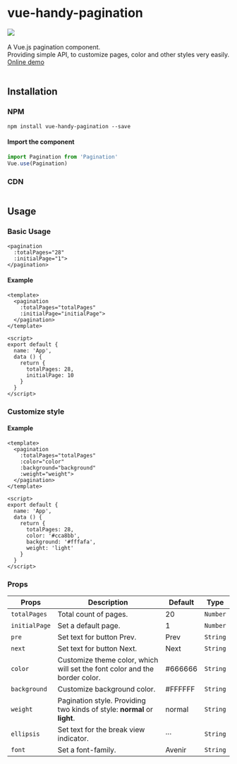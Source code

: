 # vue-handy-pagination
[![](https://img.shields.io/badge/npm-v0.1.1-green)](https://www.npmjs.com/package/vue-handy-pagination)
<br>
<br>
A Vue.js pagination component.<br>
Providing simple API, to customize pages, color and other styles very easily.<br>
[Online demo](https://codepen.io/chelseachel/full/JjYQOZj) <br>
<br>

## Installation
### NPM
```
npm install vue-handy-pagination --save
```
#### Import the component
```js
import Pagination from 'Pagination'
Vue.use(Pagination)
```
### CDN
```

```
## Usage
### Basic Usage
```vue
<pagination 
  :totalPages="28"
  :initialPage="1">
</pagination>
```
#### Example
```vue
<template>
  <pagination 
    :totalPages="totalPages"
    :initialPage="initialPage">
  </pagination>
</template>

<script>
export default {
  name: 'App',
  data () {
    return {
      totalPages: 28,
      initialPage: 10
    }
  }
</script>
```
### Customize style
#### Example
```vue
<template>
  <pagination 
    :totalPages="totalPages"
    :color="color"
    :background="background"
    :weight="weight">
  </pagination>
</template>

<script>
export default {
  name: 'App',
  data () {
    return {
      totalPages: 28,
      color: '#cca8bb',
      background: '#fffafa',
      weight: 'light'
    }
  }
</script>
```
### Props
Props | Description | Default | Type 
-|-|-|-
```totalPages``` | Total count of pages. | 20| ```Number``` 
```initialPage``` | Set a default page. | 1| ```Number``` 
```pre``` | Set text for button Prev. | Prev| ```String``` 
```next``` | Set text for button Next. | Next| ```String``` 
```color``` | Customize theme color, which will set the font color and the border color. | #666666| ```String``` 
```background``` | Customize background color. | #FFFFFF| ```String``` 
```weight``` | Pagination style. Providing two kinds of style: **normal** or **light**. | normal| ```String``` 
```ellipsis``` | Set text for the break view indicator. | ···| ```String``` 
```font``` | Set a font-family. | Avenir| ```String``` 
